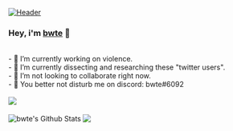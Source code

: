 [![Header](https://raw.githubusercontent.com/SeekYML/About/master/bwte/About.png "Header")](https://github.com/bwte/)
<br />
### Hey, i'm [bwte](https://github.com/bwte/) 👋
<br />
- 🔭 I’m currently working on violence.
<br />
- 🌱 I’m currently dissecting and researching these "twitter users".
<br />
- 👯 I’m not looking to collaborate right now.
<br />
- 💬 You better not disturb me on discord: bwte#6092
<br />
<br />
  <img align="center" src="https://www.codewars.com/users/bwte/badges/large" />
<br />
<br />
<a>
  <img align="center" src="https://github-readme-stats.vercel.app/api?username=bwte&show_icons=true&include_all_commits=true&theme=nord" alt="bwte's Github Stats" />
</a>
<a>
  <img align="center" src="https://github-readme-stats.vercel.app/api/top-langs/?username=bwte&layout=compact&theme=nord" />
